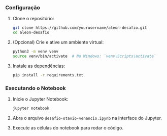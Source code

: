 ### Configuração  

1. Clone o repositório:  
    ```bash
    git clone https://github.com/yourusername/aleon-desafio.git  
    cd aleon-desafio  
    ```  

2. (Opcional) Crie e ative um ambiente virtual:  
    ```bash
    python3 -m venv venv  
    source venv/bin/activate  # No Windows: `venv\Scripts\activate`  
    ```  

3. Instale as dependências:  
    ```bash
    pip install -r requirements.txt  
    ```  

### Executando o Notebook  

1. Inicie o Jupyter Notebook:  
    ```bash
    jupyter notebook  
    ```  

2. Abra o arquivo `desafio-otavio-venancio.ipynb` na interface do Jupyter.  

3. Execute as células do notebook para rodar o código.  

